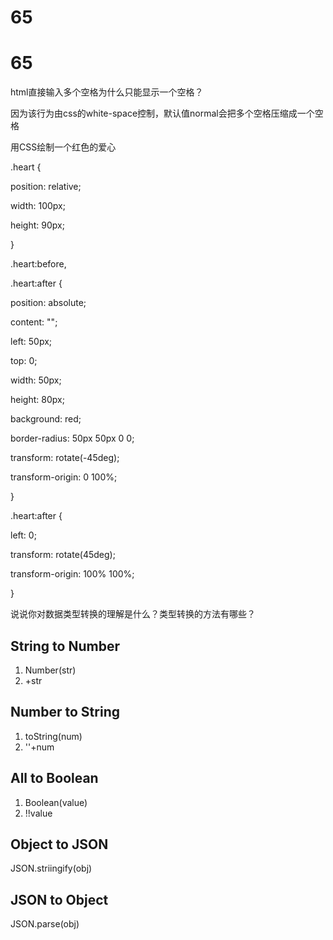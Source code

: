 # 65

# 65

html直接输入多个空格为什么只能显示一个空格？

因为该行为由css的white-space控制，默认值normal会把多个空格压缩成一个空格

用CSS绘制一个红色的爱心

.heart {

position: relative;

width: 100px;

height: 90px;

}

.heart:before,

.heart:after {

position: absolute;

content: "";

left: 50px;

top: 0;

width: 50px;

height: 80px;

background: red;

border-radius: 50px 50px 0 0;

transform: rotate(-45deg);

transform-origin: 0 100%;

}

.heart:after {

left: 0;

transform: rotate(45deg);

transform-origin: 100% 100%;

}

说说你对数据类型转换的理解是什么？类型转换的方法有哪些？

## **String to Number**

1. Number(str)
2. +str

## **Number to String**

1. toString(num)
2. ''+num

## **All to Boolean**

1. Boolean(value)
2. !!value

## **Object to JSON**

JSON.striingify(obj)

## **JSON to Object**

JSON.parse(obj)